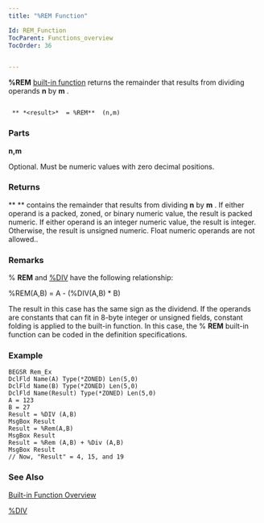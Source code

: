```yaml
---
title: "%REM Function"

Id: REM_Function
TocParent: Functions_overview
TocOrder: 36


---
```


**%REM** [built-in function](Functions_overview.html) returns the remainder that results from dividing operands **n** by **m** . 

```

 ** *<result>*  = %REM**  (n,m)
```

### Parts

**n,m** 

Optional. Must be numeric values with zero decimal positions.


### Returns
** *<result>* ** contains the remainder that results from dividing **n** by **m** . If either operand is a packed, zoned, or binary numeric value, the result is packed numeric. If either operand is an integer numeric value, the result is integer. Otherwise, the result is unsigned numeric. Float numeric operands are not allowed.. 

### Remarks
% **REM** and [%DIV](DIV.html) have the following relationship: 

%REM(A,B) = A - (%DIV(A,B) * B) 

The result in this case has the same sign as the dividend. If the operands are constants that can fit in 8-byte integer or unsigned fields, constant folding is applied to the built-in function. In this case, the % **REM** built-in function can be coded in the definition specifications. 

### Example

```
BEGSR Rem_Ex 
DclFld Name(A) Type(*ZONED) Len(5,0)
DclFld Name(B) Type(*ZONED) Len(5,0)
DclFld Name(Result) Type(*ZONED) Len(5,0) 
A = 123 
B = 27 
Result = %DIV (A,B) 
MsgBox Result 
Result = %Rem(A,B) 
MsgBox Result 
Result = %Rem (A,B) + %Div (A,B) 
MsgBox Result 
// Now, "Result" = 4, 15, and 19 
```

### See Also
[Built-in Function Overview](Functions_overview.html)

[%DIV](DIV_Function.html) 
